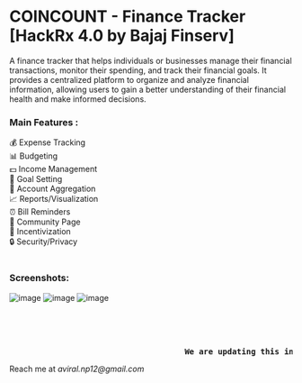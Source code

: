 <h1>COINCOUNT - Finance Tracker [HackRx 4.0 by Bajaj Finserv]</h1>

A finance tracker  that helps individuals or businesses manage their financial transactions, monitor their spending, and track their financial goals. It provides a centralized platform to organize and analyze financial information, allowing users to gain a better understanding of their financial health and make informed decisions.
<br>

<h3> Main Features : </h3>
💰 Expense Tracking<br>
📊 Budgeting<br>
💵 Income Management<br>
🎯 Goal Setting<br>
🏦 Account Aggregation<br>
📈 Reports/Visualization<br>
⏰ Bill Reminders<br>
🤝 Community Page<br>
🎁 Incentivization<br>
🔒 Security/Privacy<br>
<br>

<h3>Screenshots:</h3>

![image](https://github.com/Naman73598/HackRx-4.0-Coincount/assets/78019442/c42b925e-b029-4880-b4f3-af2383e7a7c2)
![image](https://github.com/Naman73598/HackRx-4.0-Coincount/assets/78019442/b057dd25-9185-42d6-8cba-358b5d141ebd)
![image](https://github.com/Naman73598/HackRx-4.0-Coincount/assets/78019442/1acf3624-8372-437a-8fa1-5d08b6fbb931)

<br>
<br>
&emsp;&emsp;&emsp; 
<pre>                                     <b>We are updating this in every 48 hrs.</b><br></pre>
Reach me at <i>aviral.np12@gmail.com</i>
